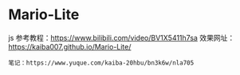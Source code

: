 # Mario-Lite
js
参考教程：https://www.bilibili.com/video/BV1X5411h7sa
效果网址：https://kaiba007.github.io/Mario-Lite/
 
    笔记：https://www.yuque.com/kaiba-20hbu/bn3k6w/nla705
